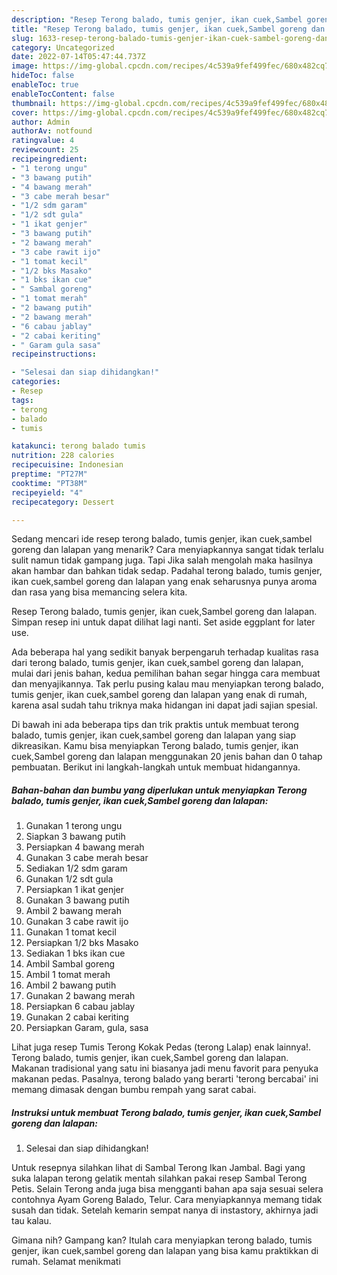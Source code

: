 ```yaml
---
description: "Resep Terong balado, tumis genjer, ikan cuek,Sambel goreng dan lalapan yang Menggugah Selera, Buat Buka Puasa Bisa Manjain Lidah"
title: "Resep Terong balado, tumis genjer, ikan cuek,Sambel goreng dan lalapan yang Menggugah Selera, Buat Buka Puasa Bisa Manjain Lidah"
slug: 1633-resep-terong-balado-tumis-genjer-ikan-cuek-sambel-goreng-dan-lalapan-yang-menggugah-selera-buat-buka-puasa-bisa-manjain-lidah
category: Uncategorized
date: 2022-07-14T05:47:44.737Z
image: https://img-global.cpcdn.com/recipes/4c539a9fef499fec/680x482cq70/terong-balado-tumis-genjer-ikan-cueksambel-goreng-dan-lalapan-foto-resep-utama.jpg
hideToc: false
enableToc: true
enableTocContent: false
thumbnail: https://img-global.cpcdn.com/recipes/4c539a9fef499fec/680x482cq70/terong-balado-tumis-genjer-ikan-cueksambel-goreng-dan-lalapan-foto-resep-utama.jpg
cover: https://img-global.cpcdn.com/recipes/4c539a9fef499fec/680x482cq70/terong-balado-tumis-genjer-ikan-cueksambel-goreng-dan-lalapan-foto-resep-utama.jpg
author: Admin
authorAv: notfound
ratingvalue: 4
reviewcount: 25
recipeingredient:
- "1 terong ungu"
- "3 bawang putih"
- "4 bawang merah"
- "3 cabe merah besar"
- "1/2 sdm garam"
- "1/2 sdt gula"
- "1 ikat genjer"
- "3 bawang putih"
- "2 bawang merah"
- "3 cabe rawit ijo"
- "1 tomat kecil"
- "1/2 bks Masako"
- "1 bks ikan cue"
- " Sambal goreng"
- "1 tomat merah"
- "2 bawang putih"
- "2 bawang merah"
- "6 cabau jablay"
- "2 cabai keriting"
- " Garam gula sasa"
recipeinstructions:

- "Selesai dan siap dihidangkan!"
categories:
- Resep
tags:
- terong
- balado
- tumis

katakunci: terong balado tumis 
nutrition: 228 calories
recipecuisine: Indonesian
preptime: "PT27M"
cooktime: "PT38M"
recipeyield: "4"
recipecategory: Dessert

---
```



Sedang mencari ide resep terong balado, tumis genjer, ikan cuek,sambel goreng dan lalapan yang menarik? Cara menyiapkannya sangat tidak terlalu sulit namun tidak gampang juga. Tapi Jika salah mengolah maka hasilnya akan hambar dan bahkan tidak sedap. Padahal terong balado, tumis genjer, ikan cuek,sambel goreng dan lalapan yang enak seharusnya punya aroma dan rasa yang bisa memancing selera kita.


Resep Terong balado, tumis genjer, ikan cuek,Sambel goreng dan lalapan. Simpan resep ini untuk dapat dilihat lagi nanti. Set aside eggplant for later use.

Ada beberapa hal yang sedikit banyak berpengaruh terhadap kualitas rasa dari terong balado, tumis genjer, ikan cuek,sambel goreng dan lalapan, mulai dari jenis bahan, kedua pemilihan bahan segar hingga cara membuat dan menyajikannya. Tak perlu pusing kalau mau menyiapkan terong balado, tumis genjer, ikan cuek,sambel goreng dan lalapan yang enak di rumah, karena asal sudah tahu triknya maka hidangan ini dapat jadi sajian spesial.


Di bawah ini ada beberapa tips dan trik praktis untuk membuat terong balado, tumis genjer, ikan cuek,sambel goreng dan lalapan yang siap dikreasikan. Kamu bisa menyiapkan Terong balado, tumis genjer, ikan cuek,Sambel goreng dan lalapan menggunakan 20 jenis bahan dan 0 tahap pembuatan. Berikut ini langkah-langkah untuk membuat hidangannya.

<!--inarticleads1-->

##### Bahan-bahan dan bumbu yang diperlukan untuk menyiapkan Terong balado, tumis genjer, ikan cuek,Sambel goreng dan lalapan:

1. Gunakan 1 terong ungu
1. Siapkan 3 bawang putih
1. Persiapkan 4 bawang merah
1. Gunakan 3 cabe merah besar
1. Sediakan 1/2 sdm garam
1. Gunakan 1/2 sdt gula
1. Persiapkan 1 ikat genjer
1. Gunakan 3 bawang putih
1. Ambil 2 bawang merah
1. Gunakan 3 cabe rawit ijo
1. Gunakan 1 tomat kecil
1. Persiapkan 1/2 bks Masako
1. Sediakan 1 bks ikan cue
1. Ambil  Sambal goreng
1. Ambil 1 tomat merah
1. Ambil 2 bawang putih
1. Gunakan 2 bawang merah
1. Persiapkan 6 cabau jablay
1. Gunakan 2 cabai keriting
1. Persiapkan  Garam, gula, sasa


Lihat juga resep Tumis Terong Kokak Pedas (terong Lalap) enak lainnya!. Terong balado, tumis genjer, ikan cuek,Sambel goreng dan lalapan. Makanan tradisional yang satu ini biasanya jadi menu favorit para penyuka makanan pedas. Pasalnya, terong balado yang berarti &#39;terong bercabai&#39; ini memang dimasak dengan bumbu rempah yang sarat cabai. 

<!--inarticleads2-->

##### Instruksi untuk membuat Terong balado, tumis genjer, ikan cuek,Sambel goreng dan lalapan:


1. Selesai dan siap dihidangkan!

Untuk resepnya silahkan lihat di Sambal Terong Ikan Jambal. Bagi yang suka lalapan terong gelatik mentah silahkan pakai resep Sambal Terong Petis. Selain Terong anda juga bisa mengganti bahan apa saja sesuai selera contohnya Ayam Goreng Balado, Telur. Cara menyiapkannya memang tidak susah dan tidak. Setelah kemarin sempat nanya di instastory, akhirnya jadi tau kalau. 

Gimana nih? Gampang kan? Itulah cara menyiapkan terong balado, tumis genjer, ikan cuek,sambel goreng dan lalapan yang bisa kamu praktikkan di rumah. Selamat menikmati
